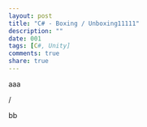 ```yaml
---
layout: post
title: "C# - Boxing / Unboxing11111"
description: ""
date: 001
tags: [C#, Unity]
comments: true
share: true
---
```


aaa

/

bb

